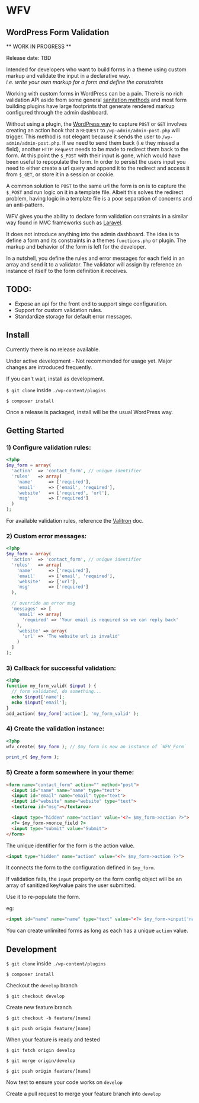 # WFV
## WordPress Form Validation

** WORK IN PROGRESS **

Release date: TBD

Intended for developers who want to build forms in a theme using custom markup and validate the input in a declarative way.   
*i.e. write your own markup for a form and define the constraints*

Working with custom forms in WordPress can be a pain. There is no rich validation API aside from some general [sanitation methods](https://codex.wordpress.org/Data_Validation) and most form building plugins have large footprints that generate rendered markup configured through the admin dashboard.


Without using a plugin, the [WordPress way](https://codex.wordpress.org/Plugin_API/Action_Reference/admin_post_%28action%29) to capture `POST` or `GET` involves creating an action hook that a `REQUEST` to `/wp-admin/admin-post.php` will trigger. This method is not elegant because it sends the user to `/wp-admin/admin-post.php`. If we need to send them back (i.e they missed a field), another `HTTP Request` needs to be made to redirect them back to the form. At this point the `$_POST` with their input is gone, which would have been useful to repopulate the form. In order to persist the users input you need to either create a url query and append it to the redirect and access it from `$_GET`, or store it in a session or cookie.

A common solution to `POST` to the same url the form is on is to capture the `$_POST` and run logic on it in a template file. Albeit this solves the redirect problem, having logic in a template file is a poor separation of concerns and an anti-pattern.

WFV gives you the ability to declare form validation constraints in a similar way found in MVC frameworks such as [Laravel](https://laravel.com/).

It does not introduce anything into the admin dashboard. The idea is to define a form and its constraints in a themes `functions.php` or plugin. The markup and behavior of the form is left for the developer.

In a nutshell, you define the rules and error messages for each field in an array and send it to a validator. The validator will assign by reference an instance of itself to the form definition it receives.


## TODO:
- Expose an api for the front end to support singe configuration.
- Support for custom validation rules.
- Standardize storage for default error messages.

## Install

Currently there is no release available.

Under active development - Not recommended for usage yet. Major changes are introduced frequently.

If you can't wait, install as development.

`$ git clone` inside `./wp-content/plugins`

`$ composer install`

Once a release is packaged, install will be the usual WordPress way.

## Getting Started


### 1) Configure validation rules:

```php
<?php
$my_form = array(
  'action'  => 'contact_form', // unique identifier
  'rules'   => array(
    'name'      => ['required'],
    'email'     => ['email', 'required'],
    'website'   => ['required', 'url'],
    'msg'       => ['required']
  )
);
```

For available validation rules, reference the [Valitron](https://github.com/vlucas/valitron) doc.

### 2) Custom error messages:

```php
<?php
$my_form = array(
  'action'  => 'contact_form', // unique identifier
  'rules'   => array(
    'name'      => ['required'],
    'email'     => ['email', 'required'],
    'website'   => ['url'],
    'msg'       => ['required']
  ),

  // override an error msg
  'messages' => [
    'email' => array(
      'required' => 'Your email is required so we can reply back'
    ),
    'website' => array(
      'url' => 'The website url is invalid'
    )
  ]  
);
```

### 3) Callback for successful validation:

```php
<?php
function my_form_valid( $input ) {
  // form validated, do something...
  echo $input['name'];
  echo $input['email'];
}
add_action( $my_form['action'], 'my_form_valid' );
```

### 4) Create the validation instance:


```php
<?php
wfv_create( $my_form ); // $my_form is now an instance of `WFV_Form`

print_r( $my_form );
```

### 5) Create a form somewhere in your theme:
```html
<form name="contact_form" action="" method="post">
  <input id="name" name="name" type="text">
  <input id="email" name="email" type="text">
  <input id="website" name="website" type="text">
  <textarea id="msg"></textarea>

  <input type="hidden" name="action" value="<?= $my_form->action ?>">
  <?= $my_form->nonce_field ?>
  <input type="submit" value="Submit">
</form>
```

The unique identifier for the form is the action value.
```html
<input type="hidden" name="action" value="<?= $my_form->action ?>">
```
It connects the form to the configuration defined in `$my_form`.

If validation fails, the `input` property on the form config object will be an array of sanitized key/value pairs the user submitted.

Use it to re-populate the form.

eg:
```html
<input id="name" name="name" type="text" value="<?= $my_form->input['name']; ?>">
```

You can create unlimited forms as long as each has a unique `action` value.


## Development

`$ git clone` inside `./wp-content/plugins`

`$ composer install`

Checkout the `develop` branch

`$ git checkout develop`

Create new feature branch

`$ git checkout -b feature/[name]`

`$ git push origin feature/[name]`

When your feature is ready and tested

`$ git fetch origin develop`

`$ git merge origin/develop`

`$ git push origin feature/[name]`

Now test to ensure your code works on `develop`

Create a pull request to merge your feature branch into `develop`
